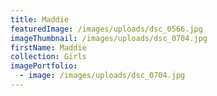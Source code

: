 ```yaml
---
title: Maddie
featuredImage: /images/uploads/dsc_0566.jpg
imageThumbnail: /images/uploads/dsc_0704.jpg
firstName: Maddie
collection: Girls
imagePortfolio:
  - image: /images/uploads/dsc_0704.jpg
---
```


